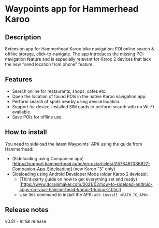# **Waypoints** app for Hammerhead Karoo
## Description
Extension app for Hammerhead Karoo bike navigation: POI online search & offline storage, click-to-navigate.
The app introduces the missing POI navigation feature and is especially relevant for Karoo 2 devices that lack the new "send location from phone" feature.

## Features
* Search online for restaurants, shops, cafes etc.
* Open the location of found POIs in the native Karoo navigation app.
* Perform search of spots nearby using device location.
* Support for device-installed SIM cards to perform search with no Wi-Fi available.
* Save POIs for offline use.

## How to install
You need to sideload the latest Waypoints' APK using the guide from Hammerhead:

* (Sideloading using Companion app)[https://support.hammerhead.io/hc/en-us/articles/31576497036827-Companion-App-Sideloading] (new Karoo "3" only)
* Sideloading using Android Developer Mode (older Karoo 2 devices):
  * (Third-party guide on how to get everything set and ready)[https://www.dcrainmaker.com/2021/02/how-to-sideload-android-apps-on-your-hammerhead-karoo-1-karoo-2.html]
  * Use this command to install the APK: ```adb install <PATH_TO_APK>```

## Release notes
v0.81 - Initial release